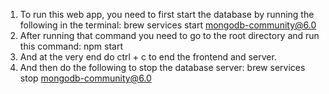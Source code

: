 1. To run this web app, you need to first start the database by running the following in the terminal:
brew services start mongodb-community@6.0
2. After running that command you need to go to the root directory and run this command:
npm start
3. And at the very end do ctrl + c to end the frontend and server.
4. And then do the following to stop the database server:
brew services stop mongodb-community@6.0
